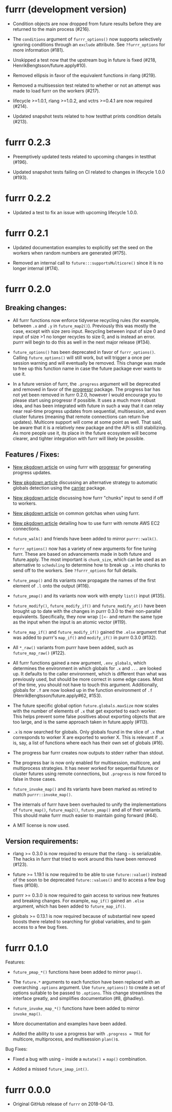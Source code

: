 # furrr (development version)

* Condition objects are now dropped from future results before they are returned
  to the main process (#216).

* The `conditions` argument of `furrr_options()` now supports selectively
  ignoring conditions through an `exclude` attribute. See `?furrr_options` for
  more information (#181).

* Unskipped a test now that the upstream bug in future is fixed
  (#218, HenrikBengtsson/future.apply#10).

* Removed ellipsis in favor of the equivalent functions in rlang (#219).

* Removed a multisession test related to whether or not an attempt was made to
  load furrr on the workers (#217).

* lifecycle >=1.0.1, rlang >=1.0.2, and vctrs >=0.4.1 are now required (#214).

* Updated snapshot tests related to how testthat prints condition details
  (#213).

# furrr 0.2.3

* Preemptively updated tests related to upcoming changes in testthat (#196).

* Updated snapshot tests failing on CI related to changes in lifecycle 1.0.0
  (#193).

# furrr 0.2.2

* Updated a test to fix an issue with upcoming lifecycle 1.0.0.

# furrr 0.2.1

* Updated documentation examples to explicitly set the seed on the workers
  when random numbers are generated (#175).
  
* Removed an internal call to `future:::supportsMulticore()` since it is no
  longer internal (#174).

# furrr 0.2.0

## Breaking changes:

* All furrr functions now enforce tidyverse recycling rules (for example, 
  between `.x` and `.y` in `future_map2()`). Previously this was mostly the
  case, except with size zero input. Recycling between input of size 0 and
  input of size >1 no longer recycles to size 0, and is instead an error.
  purrr will begin to do this as well in the next major release (#134).

* `future_options()` has been deprecated in favor of `furrr_options()`.
  Calling `future_options()` will still work, but will trigger a once per
  session warning and will eventually be removed. This change was made to
  free up this function name in case the future package ever wants to use it.
  
* In a future version of furrr, the `.progress` argument will be deprecated
  and removed in favor of the 
  [progressr](https://CRAN.R-project.org/package=progressr)
  package. The progress bar has not yet been removed in furrr 0.2.0, however
  I would encourage you to please start using progressr if possible. It uses
  a much more robust idea, and has been integrated with future
  in such a way that it can relay near real-time progress updates from
  sequential, multisession, and even cluster futures (meaning that remote
  connections can return live updates). Multicore support will come at some
  point as well. That said, be aware that it is a relatively new package
  and the API is still stabilizing. As more people use it, its place in the
  future ecosystem will become clearer, and tighter integration with furrr
  will likely be possible.

## Features / Fixes:

* [New pkgdown article](https://furrr.futureverse.org/articles/articles/progress.html)
  on using furrr with [progressr](https://CRAN.R-project.org/package=progressr)
  for generating progress updates.

* [New pkgdown article](https://furrr.futureverse.org/articles/articles/carrier.html)
  discussing an alternative strategy to automatic globals detection using
  the [carrier](https://CRAN.R-project.org/package=carrier) package.

* [New pkgdown article](https://furrr.futureverse.org/articles/articles/chunking.html)
  discussing how furrr "chunks" input to send if off to workers.

* [New pkgdown article](https://furrr.futureverse.org/articles/articles/gotchas.html)
  on common gotchas when using furrr.

* [New pkgdown article](https://furrr.futureverse.org/articles/articles/remote-connections.html)
  detailing how to use furrr with remote AWS EC2 connections.

* `future_walk()` and friends have been added to mirror `purrr::walk()`.

* `furrr_options()` now has a variety of new arguments for fine tuning furrr.
  These are based on advancements made in both future and future.apply. The
  most important is `chunk_size`, which can be used as an alternative
  to `scheduling` to determine how to break up `.x` into chunks to send off
  to the workers. See `?furrr_options` for full details.

* `future_pmap()` and its variants now propagate the names of the first element
  of `.l` onto the output (#116).

* `future_pmap()` and its variants now work with empty `list()` input (#135).

* `future_modify()`, `future_modify_if()` and `future_modify_at()` have been
  brought up to date with the changes in purrr 0.3.0 to their non-parallel
  equivalents. Specifically, they now wrap `[[<-` and return the same type
  as the input when the input is an atomic vector (#119).

* `future_map_if()` and `future_modify_if()` gained the `.else` argument that
  was added to purrr's `map_if()` and `modify_if()` in purrr 0.3.0 (#132).

* All `*_raw()` variants from purrr have been added, such as
  `future_map_raw()` (#122).
  
* All furrr functions gained a new argument, `.env_globals`, which determines
  the environment in which globals for `.x` and `...` are
  looked up. It defaults to the caller environment, which is different than
  what was previously used, but should be more correct in some edge cases.
  Most of the time, you should not have to touch this argument. Additionally,
  globals for `.f` are now looked up in the function environment of `.f`
  (HenrikBengtsson/future.apply#62, #153).
  
* The future specific global option `future.globals.maxSize` now scales with
  the number of elements of `.x` that get exported to each worker. This
  helps prevent some false positives about exporting objects that are too large,
  and is the same approach taken in future.apply (#113).

* `.x` is now searched for globals. Only globals found in the slice of `.x`
  that corresponds to worker X are exported to worker X. This is relevant if
  `.x` is, say, a list of functions where each has their own set of globals
  (#16).

* The progress bar furrr creates now outputs to stderr rather than stdout.

* The progress bar is now only enabled for multisession, multicore, and
  multiprocess strategies. It has never worked for sequential futures or
  cluster futures using remote connections, but `.progress` is now forced
  to false in those cases.

* `future_invoke_map()` and its variants have been marked as retired to match
  `purrr::invoke_map()`.
  
* The internals of furrr have been overhauled to unify the implementations of
  `future_map()`, `future_map2()`, `future_pmap()` and all of their variants.
  This should make furrr much easier to maintain going forward (#44).

* A MIT license is now used.

## Version requirements:

* rlang >= 0.3.0 is now required to ensure that the rlang `~` is serializable.
  The hacks in furrr that tried to work around this have been removed (#123).

* future >= 1.19.1 is now required to be able to use `future::value()` instead
  of the soon to be deprecated `future::values()` and to access a few bug
  fixes (#108).
  
* purrr >= 0.3.0 is now required to gain access to various new features and
  breaking changes. For example, `map_if()` gained an `.else` argument, which
  has been added to `future_map_if()`.

* globals >= 0.13.1 is now required because of substantial new speed boosts
  there related to searching for global variables, and to gain access to a few
  bug fixes.

# furrr 0.1.0

Features:

  * `future_pmap_*()` functions have been added to mirror `pmap()`.

  * The `future.*` arguments to each function have been replaced with an 
  overarching `.options` argument. Use `future_options()` to create a set of options
  suitable to be passed to `.options`. This change streamlines the interface 
  greatly, and simplifies documentation (#8, @hadley).
  
  * `future_invoke_map_*()` functions have been added to mirror `invoke_map()`.
  
  * More documentation and examples have been added.
  
  * Added the ability to use a progress bar with `.progress = TRUE` for 
  multicore, multiprocess, and multisession `plan()`s.

Bug Fixes:

  * Fixed a bug with using `~` inside a `mutate()` + `map()` combination.

  * Added a missed `future_imap_int()`.

# furrr 0.0.0

* Original GitHub release of `furrr` on 2018-04-13. 
